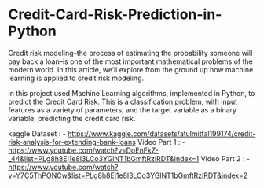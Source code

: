 
# Credit-Card-Risk-Prediction-in-Python
Credit risk modeling–the process of estimating the probability someone will pay back a loan–is one of the most important mathematical problems of the modern world. In this article, we’ll explore from the ground up how machine learning is applied to credit risk modeling.  

in this project used Machine Learning algorithms, implemented in Python, to predict the Credit Card Risk. This is a classification problem, with input features as a variety of parameters, and the target variable as a binary variable, predicting the credit card risk. 

kaggle Dataset : - https://www.kaggle.com/datasets/atulmittal199174/credit-risk-analysis-for-extending-bank-loans
Video Part 1 : - https://www.youtube.com/watch?v=DoEnFkZ-_44&list=PLg8h8Ej1e8l3LCo3YGlNT1bGmftRziRDT&index=1
Video Part 2 : - https://www.youtube.com/watch?v=Y7C5ThPONCw&list=PLg8h8Ej1e8l3LCo3YGlNT1bGmftRziRDT&index=2
